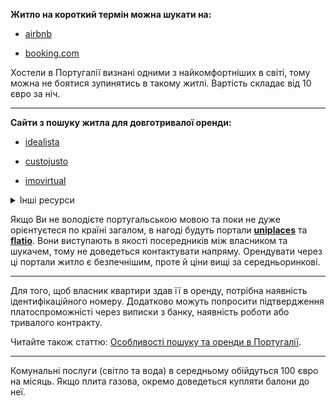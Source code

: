 **Житло на короткий термін можна шукати на:**

- [airbnb](https://www.airbnb.pt/)

- [booking.com](https://www.booking.com/index.ru.html?label=gen173rf-1BCAEoggI46AdIM1gDaOkBiAEBmAEhuAEXyAEM2AEB6AEBiAIBogIQd2l0aHBvcnR1Z2FsLmNvbagCA7gC77SonAbAAgHSAiQ3NDA4NmIzMi1mNjA0LTQxMjItYWYzMC05OGRmZmNjZmQ3YzTYAgXgAgE&keep_landing=1&sb_price_type=total&)

<section>

Хостели в Португалії визнані одними з найкомфортніших в світі, тому можна не боятися зупинятись в такому житлі. Вартість складає від 10 євро за ніч.
</section>

***

**Сайти з пошуку житла для довготривалої оренди:**

- [idealista](https://www.idealista.pt/arrendar-casas/lisboa-distrito/com-apartamentos/)

- [custojusto](https://www.custojusto.pt/portugal/imobiliario/apartamentos-arrendar)

- [imovirtual](https://www.imovirtual.com/arrendar/apartamento/)
<details>
<summary>Інші ресурси</summary>

- [bquarto](https://www.bquarto.pt/lisboa/tenho-apartamentos-para-alugar-lisboa)

- [remax](https://remax.pt/)

- [era](https://www.era.pt/)

- [casa.trovit](https://casa.trovit.pt/index.php/cod.search_homes/type.2/what_d.Portugal/isUserSearch.1)


- [casa.sapo](https://casa.sapo.pt/alugar-apartamentos/lisboa/)


<section>

Багато пропозицій на сайтах (особливо на [casa.sapo](https://casa.sapo.pt/alugar-apartamentos/lisboa/)) зустрічаються без фото. Не варто одразу відкидати такі варіанти, бо ціни на них зазвичай нижчі, а фото немає переважно через те, що тут зустрічається багато об'яв від власників житла похилого віку, що не вміють їх завантажувати.
</section>

</details>




<section type="tip">

Якщо Ви не володієте португальською мовою та поки не дуже орієнтуєтеся по країні загалом, в нагоді будуть портали **[uniplaces](https://www.uniplaces.com/pt)** та **[flatio](https://www.flatio.com/s/Lisbon?latLng=38.5349674%2C-9.4112156%2C38.9095374%2C-8.8674576)**. Вони виступають в якості посередників між власником та шукачем, тому не доведеться контактувати напряму. Орендувати через ці портали житло є безпечнішим, проте й ціни вищі за середньоринкові.
</section>

***

Для того, щоб власник квартири здав її в оренду, потрібна наявність ідентифікаційного номеру. Додатково можуть попросити підтвердження платоспроможністі через виписки з банку, наявність роботи або тривалого контракту.

Читайте також статтю: [Особливості пошуку та оренди в Португалії](/article/fa58826c6a9bc31b7f253e59e).

***

Комунальні послуги (світло та вода) в середньому обійдуться 100 євро на місяць. Якщо плита газова, окремо доведеться купляти балони до неї.